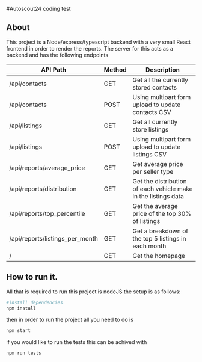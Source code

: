 #Autoscout24 coding test

## About

This project is a Node/express/typescript backend with a very small React frontend in order to render the reports.
The server for this acts as a backend and has the following endpoints

| API Path                        | Method | Description                                                    |
| ------------------------------- | ------ | -------------------------------------------------------------- |
| /api/contacts                   | GET    | Get all the currently stored contacts                          |
| /api/contacts                   | POST   | Using multipart form upload to update contacts CSV             |
| /api/listings                   | GET    | Get all currently store listings                               |
| /api/listings                   | POST   | Using multipart form upload to update listings CSV             |
| /api/reports/average_price      | GET    | Get average price per seller type                              |
| /api/reports/distribution       | GET    | Get the distribution of each vehicle make in the listings data |
| /api/reports/top_percentile     | GET    | Get the average price of the top 30% of listings               |
| /api/reports/listings_per_month | GET    | Get a breakdown of the top 5 listings in each month            |
| /                               | GET    | Get the homepage                                               |

## How to run it.

All that is required to run this project is nodeJS the setup is as follows:

```bash
#install dependencies
npm install
```

then in order to run the project all you need to do is

```bash
npm start
```

if you would like to run the tests this can be achived with

```bash
npm run tests
```
